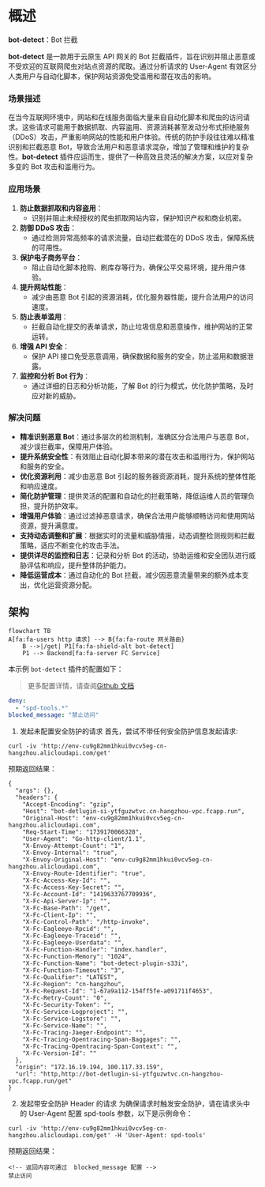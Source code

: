 # 概述

**bot-detect**：Bot 拦截

**bot-detect** 是一款用于云原生 API 网关的 Bot 拦截插件，旨在识别并阻止恶意或不受欢迎的互联网爬虫对站点资源的爬取。通过分析请求的 User-Agent 有效区分人类用户与自动化脚本，保护网站资源免受滥用和潜在攻击的影响。

### 场景描述

在当今互联网环境中，网站和在线服务面临大量来自自动化脚本和爬虫的访问请求。这些请求可能用于数据抓取、内容盗用、资源消耗甚至发动分布式拒绝服务（DDoS）攻击，严重影响网站的性能和用户体验。传统的防护手段往往难以精准识别和拦截恶意 Bot，导致合法用户和恶意请求混杂，增加了管理和维护的复杂性。**bot-detect** 插件应运而生，提供了一种高效且灵活的解决方案，以应对复杂多变的 Bot 攻击和滥用行为。

### 应用场景

1. **防止数据抓取和内容盗用**：
   - 识别并阻止未经授权的爬虫抓取网站内容，保护知识产权和商业机密。
2. **防御 DDoS 攻击**：
   - 通过检测异常高频率的请求流量，自动拦截潜在的 DDoS 攻击，保障系统的可用性。
3. **保护电子商务平台**：
   - 阻止自动化脚本抢购、刷库存等行为，确保公平交易环境，提升用户体验。
4. **提升网站性能**：
   - 减少由恶意 Bot 引起的资源消耗，优化服务器性能，提升合法用户的访问速度。
5. **防止表单滥用**：
   - 拦截自动化提交的表单请求，防止垃圾信息和恶意操作，维护网站的正常运转。
6. **增强 API 安全**：
   - 保护 API 接口免受恶意调用，确保数据和服务的安全，防止滥用和数据泄露。
7. **监控和分析 Bot 行为**：
   - 通过详细的日志和分析功能，了解 Bot 的行为模式，优化防护策略，及时应对新的威胁。

### 解决问题

- **精准识别恶意 Bot**：通过多层次的检测机制，准确区分合法用户与恶意 Bot，减少误拦截率，保障用户体验。
- **提升系统安全性**：有效阻止自动化脚本带来的潜在攻击和滥用行为，保护网站和服务的安全。
- **优化资源利用**：减少由恶意 Bot 引起的服务器资源消耗，提升系统的整体性能和响应速度。
- **简化防护管理**：提供灵活的配置和自动化的拦截策略，降低运维人员的管理负担，提升防护效率。
- **增强用户体验**：通过过滤掉恶意请求，确保合法用户能够顺畅访问和使用网站资源，提升满意度。
- **支持动态调整和扩展**：根据实时的流量和威胁情报，动态调整检测规则和拦截策略，适应不断变化的攻击手法。
- **提供详尽的监控和日志**：记录和分析 Bot 的活动，协助运维和安全团队进行威胁评估和响应，提升整体防护能力。
- **降低运营成本**：通过自动化的 Bot 拦截，减少因恶意流量带来的额外成本支出，优化运营资源分配。

## 架构

```mermaid
flowchart TB
A[fa:fa-users http 请求] --> B{fa:fa-route 网关路由}
	B -->|/get| P1[fa:fa-shield-alt bot-detect]
	P1 --> Backend[fa:fa-server FC Service]
```

本示例 `bot-detect` 插件的配置如下：

> 更多配置详情，请查阅[Github 文档](https://github.com/alibaba/higress/blob/main/plugins/wasm-go/extensions/bot-detect/README.md)

```yaml
deny:
  - "spd-tools.*"
blocked_message: "禁止访问"
```

1. 发起未配置安全防护的请求
   首先，尝试不带任何安全防护信息发起请求:

```
curl -iv 'http://env-cu9g82mm1hkui0vcv5eg-cn-hangzhou.alicloudapi.com/get'
```

预期返回结果：

```
{
  "args": {},
  "headers": {
    "Accept-Encoding": "gzip",
    "Host": "bot-detlugin-si-ytfguzwtvc.cn-hangzhou-vpc.fcapp.run",
    "Original-Host": "env-cu9g82mm1hkui0vcv5eg-cn-hangzhou.alicloudapi.com",
    "Req-Start-Time": "1739170066328",
    "User-Agent": "Go-http-client/1.1",
    "X-Envoy-Attempt-Count": "1",
    "X-Envoy-Internal": "true",
    "X-Envoy-Original-Host": "env-cu9g82mm1hkui0vcv5eg-cn-hangzhou.alicloudapi.com",
    "X-Envoy-Route-Identifier": "true",
    "X-Fc-Access-Key-Id": "",
    "X-Fc-Access-Key-Secret": "",
    "X-Fc-Account-Id": "1419633767709936",
    "X-Fc-Api-Server-Ip": "",
    "X-Fc-Base-Path": "/get",
    "X-Fc-Client-Ip": "",
    "X-Fc-Control-Path": "/http-invoke",
    "X-Fc-Eagleeye-Rpcid": "",
    "X-Fc-Eagleeye-Traceid": "",
    "X-Fc-Eagleeye-Userdata": "",
    "X-Fc-Function-Handler": "index.handler",
    "X-Fc-Function-Memory": "1024",
    "X-Fc-Function-Name": "bot-detect-plugin-s33i",
    "X-Fc-Function-Timeout": "3",
    "X-Fc-Qualifier": "LATEST",
    "X-Fc-Region": "cn-hangzhou",
    "X-Fc-Request-Id": "1-67a9a112-154ff5fe-a091711f4653",
    "X-Fc-Retry-Count": "0",
    "X-Fc-Security-Token": "",
    "X-Fc-Service-Logproject": "",
    "X-Fc-Service-Logstore": "",
    "X-Fc-Service-Name": "",
    "X-Fc-Tracing-Jaeger-Endpoint": "",
    "X-Fc-Tracing-Opentracing-Span-Baggages": "",
    "X-Fc-Tracing-Opentracing-Span-Context": "",
    "X-Fc-Version-Id": ""
  },
  "origin": "172.16.19.194, 100.117.33.159",
  "url": "http,http://bot-detlugin-si-ytfguzwtvc.cn-hangzhou-vpc.fcapp.run/get"
}
```

2. 发起带安全防护 Header 的请求
   为确保请求时触发安全防护，请在请求头中的 User-Agent 配置 spd-tools 参数，以下是示例命令：

```
curl -iv 'http://env-cu9g82mm1hkui0vcv5eg-cn-hangzhou.alicloudapi.com/get' -H 'User-Agent: spd-tools'
```

预期返回结果：

```
<!-- 返回内容可通过  blocked_message 配置 -->
禁止访问
```

